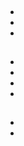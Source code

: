 # 



![]()

## 

- 

- 



- 



## 

## 



## 





### 



- 
- 
- 
- 





### 



### 







### 



## 



## 

- []()
- []()

